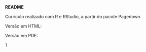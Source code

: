 **README**


Currículo realizado com R e RStudio, a partir do pacote Pagedown.


Versão em HTML: <link1>

Versão em PDF: <link2>

1

